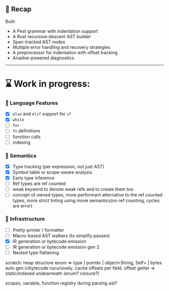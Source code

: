 ## 🧠 Recap

Built:
- A Pest grammar with indentation support
- A Rust recursive-descent AST builder
- Span-tracked AST nodes
- Multiple error handling and recovery strategies
- A preprocessor for indentation with offset tracking
- Ariadne-powered diagnostics

---

# ⌛ Work in progress:

### 🧱 Language Features
- [x] `else` and `elif` support for `if`
- [x] `while`
- [ ] `for`
- [ ] `fn` definitions
- [ ] function calls
- [ ] indexing

### 🧠 Semantics
- [x] Type tracking (per expression, not just AST)
- [x] Symbol table or scope-aware analysis
- [x] Early type inference
- [ ] Ref types are ref counted
- [ ] weak keyword to denote weak refs and to create them too
- [ ] concept of owned types, more performant alternative to the ref counted types, more strict linting using move semantics(no ref counting, cycles are error)

### 🧰 Infrastructure
- [ ] Pretty-printer / formatter
- [ ] Macro-based AST walkers (to simplify passes)
- [x] IR generation or bytecode emission
- [ ] IR generation or bytecode emission gen 2
- [ ] Nested type flattening

scratch:
heap structure enum => type | pointer | object<String, Self> | bytes
auto gen ir/bytecode rucursively. cache offsets per field. offset getter => static/indexed undearneath (enum? closure?)

scopes, variable, function registry during parsing ast?